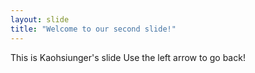 ```yaml
---
layout: slide
title: "Welcome to our second slide!"
---
```

This is Kaohsiunger's slide
Use the left arrow to go back!